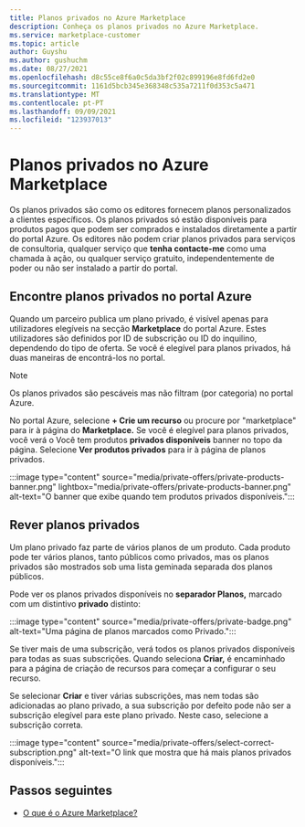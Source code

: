 ```yaml
---
title: Planos privados no Azure Marketplace
description: Conheça os planos privados no Azure Marketplace.
ms.service: marketplace-customer
ms.topic: article
author: Guyshu
ms.author: gushuchm
ms.date: 08/27/2021
ms.openlocfilehash: d8c55ce8f6a0c5da3bf2f02c899196e8fd6fd2e0
ms.sourcegitcommit: 1161d5bcb345e368348c535a7211f0d353c5a471
ms.translationtype: MT
ms.contentlocale: pt-PT
ms.lasthandoff: 09/09/2021
ms.locfileid: "123937013"
---
```

# <a name="private-plans-in-azure-marketplace"></a>Planos privados no Azure Marketplace

Os planos privados são como os editores fornecem planos personalizados a clientes específicos. Os planos privados só estão disponíveis para produtos pagos que podem ser comprados e instalados diretamente a partir do portal Azure. Os editores não podem criar planos privados para serviços de consultoria, qualquer serviço que **tenha contacte-me** como uma chamada à ação, ou qualquer serviço gratuito, independentemente de poder ou não ser instalado a partir do portal.

## <a name="find-private-plans-in-the-azure-portal"></a>Encontre planos privados no portal Azure

Quando um parceiro publica um plano privado, é visível apenas para utilizadores elegíveis na secção **Marketplace** do portal Azure. Estes utilizadores são definidos por ID de subscrição ou ID do inquilino, dependendo do tipo de oferta. Se você é elegível para planos privados, há duas maneiras de encontrá-los no portal.

> [!NOTE]
> Os planos privados são pescáveis mas não filtram (por categoria) no portal Azure.

No portal Azure, selecione **+ Crie um recurso** ou procure por "marketplace" para ir à página do **Marketplace.** Se você é elegível para planos privados, você verá o Você tem produtos **privados disponíveis** banner no topo da página. Selecione **Ver produtos privados** para ir à página de planos privados.

:::image type="content" source="media/private-offers/private-products-banner.png" lightbox="media/private-offers/private-products-banner.png" alt-text="O banner que exibe quando tem produtos privados disponíveis.":::

## <a name="review-private-plans"></a>Rever planos privados

Um plano privado faz parte de vários planos de um produto. Cada produto pode ter vários planos, tanto públicos como privados, mas os planos privados são mostrados sob uma lista geminada separada dos planos públicos.

Pode ver os planos privados disponíveis no **separador Planos,** marcado com um distintivo **privado** distinto:

:::image type="content" source="media/private-offers/private-badge.png" alt-text="Uma página de planos marcados como Privado.":::

Se tiver mais de uma subscrição, verá todos os planos privados disponíveis para todas as suas subscrições. Quando seleciona **Criar,** é encaminhado para a página de criação de recursos para começar a configurar o seu recurso.

Se selecionar **Criar** e tiver várias subscrições, mas nem todas são adicionadas ao plano privado, a sua subscrição por defeito pode não ser a subscrição elegível para este plano privado. Neste caso, selecione a subscrição correta.

:::image type="content" source="media/private-offers/select-correct-subscription.png" alt-text="O link que mostra que há mais planos privados disponíveis.":::

## <a name="next-steps"></a>Passos seguintes

- [O que é o Azure Marketplace?](azure-marketplace-overview.md)
